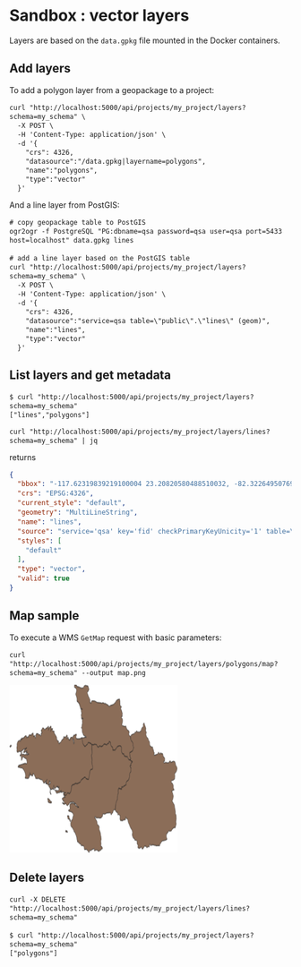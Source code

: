 # Sandbox : vector layers

Layers are based on the `data.gpkg` file mounted in the Docker containers.

## Add layers

To add a polygon layer from a geopackage to a project:

```` shell
curl "http://localhost:5000/api/projects/my_project/layers?schema=my_schema" \
  -X POST \
  -H 'Content-Type: application/json' \
  -d '{
    "crs": 4326,
    "datasource":"/data.gpkg|layername=polygons",
    "name":"polygons",
    "type":"vector"
  }'
````

And a line layer from PostGIS:

```` shell
# copy geopackage table to PostGIS
ogr2ogr -f PostgreSQL "PG:dbname=qsa password=qsa user=qsa port=5433 host=localhost" data.gpkg lines

# add a line layer based on the PostGIS table
curl "http://localhost:5000/api/projects/my_project/layers?schema=my_schema" \
  -X POST \
  -H 'Content-Type: application/json' \
  -d '{
    "crs": 4326,
    "datasource":"service=qsa table=\"public\".\"lines\" (geom)",
    "name":"lines",
    "type":"vector"
  }'
````

## List layers and get metadata

```` shell
$ curl "http://localhost:5000/api/projects/my_project/layers?schema=my_schema"
["lines","polygons"]
````

```` shell
curl "http://localhost:5000/api/projects/my_project/layers/lines?schema=my_schema" | jq
````

returns

```` json
{
  "bbox": "-117.62319839219100004 23.20820580488510032, -82.32264950769270229 46.18290982947510059",
  "crs": "EPSG:4326",
  "current_style": "default",
  "geometry": "MultiLineString",
  "name": "lines",
  "source": "service='qsa' key='fid' checkPrimaryKeyUnicity='1' table=\"public\".\"lines\" (geom)",
  "styles": [
    "default"
  ],
  "type": "vector",
  "valid": true
}
````

## Map sample

To execute a WMS `GetMap` request with basic parameters:

```` shell
curl "http://localhost:5000/api/projects/my_project/layers/polygons/map?schema=my_schema" --output map.png
````

<img src="../../images/map.png" width="300">

## Delete layers

```` shell
curl -X DELETE "http://localhost:5000/api/projects/my_project/layers/lines?schema=my_schema"

$ curl "http://localhost:5000/api/projects/my_project/layers?schema=my_schema"
["polygons"]
````
